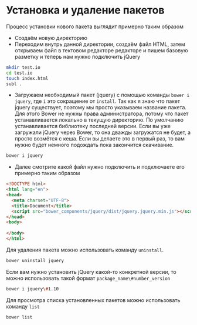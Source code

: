 # Установка и удаление пакетов

Процесс установки нового пакета выглядит примерно таким образом

* Создаём новую директорию
* Переходим внутрь данной директории, создаём файл HTML, затем открываем файл в тектовом редакторе редакторе и пишем базовую разметку и теперь нам нужно подключить jQuery

```bash
mkdir test.io
cd test.io
touch index.html
subl .
```

* Загружаем необходимый пакет (jquery) с помощью команды `bower i jquery`, где `i` это сокращение от `install`. Так как я знаю что пакет jquery существует, поэтому мы просто указываем название пакета. Для этого Bower не нужны права администратора, потому что пакет устанавливается локально в текущую директорию. По умолчанию устанавливается библиотеку последней версии. Если вы уже загружали jQuery через Bower, то она дважды загружатся не будет, а просто возмётся с кеша. Если вы делаете это в первый раз, то вам нужно будет немного подождать пока закончится скачивание.

```bash
bower i jquery
```

* Далее смотрите какой файл нужно подключить и подключаете его примерно таким образом

```html
<!DOCTYPE html>
<html lang="en">
<head>
  <meta charset="UTF-8">
  <title>Document</title>
  <script src="bower_components/jquery/dist/jquery.jquery.min.js"></script>
</head>
<body>
  
</body>
</html>
```

Для удаления пакета можно использовать команду `uninstall`.

```bash
bower uninstall jquery
```

Если вам нужно установить jQuery какой-то конкретной версии, то можно использовать такой формат `package_name\#number_version`

```bash
bower i jquery\#1.10
```

Для просмотра списка установленных пакетов можно использовать команду `list`

```bash
bower list
```